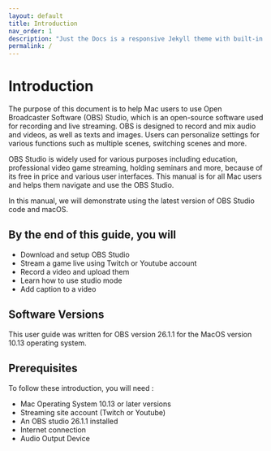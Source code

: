 ```yaml
---
layout: default
title: Introduction
nav_order: 1
description: "Just the Docs is a responsive Jekyll theme with built-in search that is easily customizable and hosted on GitHub Pages."
permalink: /
---
```


# Introduction #

The purpose of this document is to help Mac users to use Open Broadcaster Software (OBS) Studio, which is an open-source software used for recording and live streaming. OBS is designed to record and mix audio and videos, as well as texts and images. Users can  personalize settings for various functions such as multiple scenes, switching scenes and more. 

OBS Studio is widely used for various purposes including  education, professional video game streaming, holding seminars and more, because of its free in price and various user interfaces. This manual is for all Mac users and helps them navigate and use the OBS Studio. 

In this manual, we will demonstrate using the latest version of OBS Studio code and macOS.

## By the end of this guide, you will ##

* Download and setup OBS Studio
* Stream a game live using Twitch or Youtube account
* Record a video and upload them
* Learn how to use studio mode 
* Add caption to a video

## Software Versions ##

This user guide was written for OBS version 26.1.1 for the MacOS version 10.13 operating system.

## Prerequisites ##

To follow these introduction, you will need :

* Mac Operating System 10.13 or later versions
* Streaming site account (Twitch or Youtube)
* An OBS studio 26.1.1 installed
* Internet connection
* Audio Output Device

